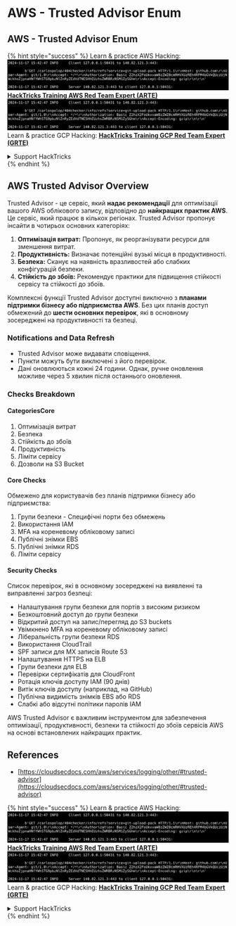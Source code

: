 # AWS - Trusted Advisor Enum

## AWS - Trusted Advisor Enum

{% hint style="success" %}
Learn & practice AWS Hacking:<img src="../../../../.gitbook/assets/image (1).png" alt="" data-size="line">[**HackTricks Training AWS Red Team Expert (ARTE)**](https://training.hacktricks.xyz/courses/arte)<img src="../../../../.gitbook/assets/image (1).png" alt="" data-size="line">\
Learn & practice GCP Hacking: <img src="../../../../.gitbook/assets/image (2).png" alt="" data-size="line">[**HackTricks Training GCP Red Team Expert (GRTE)**<img src="../../../../.gitbook/assets/image (2).png" alt="" data-size="line">](https://training.hacktricks.xyz/courses/grte)

<details>

<summary>Support HackTricks</summary>

* Check the [**subscription plans**](https://github.com/sponsors/carlospolop)!
* **Join the** 💬 [**Discord group**](https://discord.gg/hRep4RUj7f) or the [**telegram group**](https://t.me/peass) or **follow** us on **Twitter** 🐦 [**@hacktricks\_live**](https://twitter.com/hacktricks\_live)**.**
* **Share hacking tricks by submitting PRs to the** [**HackTricks**](https://github.com/carlospolop/hacktricks) and [**HackTricks Cloud**](https://github.com/carlospolop/hacktricks-cloud) github repos.

</details>
{% endhint %}

## AWS Trusted Advisor Overview

Trusted Advisor - це сервіс, який **надає рекомендації** для оптимізації вашого AWS облікового запису, відповідно до **найкращих практик AWS**. Це сервіс, який працює в кількох регіонах. Trusted Advisor пропонує інсайти в чотирьох основних категоріях:

1. **Оптимізація витрат:** Пропонує, як реорганізувати ресурси для зменшення витрат.
2. **Продуктивність:** Визначає потенційні вузькі місця в продуктивності.
3. **Безпека:** Сканує на наявність вразливостей або слабких конфігурацій безпеки.
4. **Стійкість до збоїв:** Рекомендує практики для підвищення стійкості сервісу та стійкості до збоїв.

Комплексні функції Trusted Advisor доступні виключно з **планами підтримки бізнесу або підприємства AWS**. Без цих планів доступ обмежений до **шести основних перевірок**, які в основному зосереджені на продуктивності та безпеці.

### Notifications and Data Refresh

* Trusted Advisor може видавати сповіщення.
* Пункти можуть бути виключені з його перевірок.
* Дані оновлюються кожні 24 години. Однак, ручне оновлення можливе через 5 хвилин після останнього оновлення.

### **Checks Breakdown**

#### CategoriesCore

1. Оптимізація витрат
2. Безпека
3. Стійкість до збоїв
4. Продуктивність
5. Ліміти сервісу
6. Дозволи на S3 Bucket

#### Core Checks

Обмежено для користувачів без планів підтримки бізнесу або підприємства:

1. Групи безпеки - Специфічні порти без обмежень
2. Використання IAM
3. MFA на кореневому обліковому записі
4. Публічні знімки EBS
5. Публічні знімки RDS
6. Ліміти сервісу

#### Security Checks

Список перевірок, які в основному зосереджені на виявленні та виправленні загроз безпеці:

* Налаштування групи безпеки для портів з високим ризиком
* Безкоштовний доступ до групи безпеки
* Відкритий доступ на запис/перегляд до S3 buckets
* Увімкнено MFA на кореневому обліковому записі
* Ліберальність групи безпеки RDS
* Використання CloudTrail
* SPF записи для MX записів Route 53
* Налаштування HTTPS на ELB
* Групи безпеки для ELB
* Перевірки сертифікатів для CloudFront
* Ротація ключів доступу IAM (90 днів)
* Витік ключів доступу (наприклад, на GitHub)
* Публічна видимість знімків EBS або RDS
* Слабкі або відсутні політики паролів IAM

AWS Trusted Advisor є важливим інструментом для забезпечення оптимізації, продуктивності, безпеки та стійкості до збоїв сервісів AWS на основі встановлених найкращих практик.

## **References**

* [https://cloudsecdocs.com/aws/services/logging/other/#trusted-advisor](https://cloudsecdocs.com/aws/services/logging/other/#trusted-advisor)

{% hint style="success" %}
Learn & practice AWS Hacking:<img src="../../../../.gitbook/assets/image (1).png" alt="" data-size="line">[**HackTricks Training AWS Red Team Expert (ARTE)**](https://training.hacktricks.xyz/courses/arte)<img src="../../../../.gitbook/assets/image (1).png" alt="" data-size="line">\
Learn & practice GCP Hacking: <img src="../../../../.gitbook/assets/image (2).png" alt="" data-size="line">[**HackTricks Training GCP Red Team Expert (GRTE)**<img src="../../../../.gitbook/assets/image (2).png" alt="" data-size="line">](https://training.hacktricks.xyz/courses/grte)

<details>

<summary>Support HackTricks</summary>

* Check the [**subscription plans**](https://github.com/sponsors/carlospolop)!
* **Join the** 💬 [**Discord group**](https://discord.gg/hRep4RUj7f) or the [**telegram group**](https://t.me/peass) or **follow** us on **Twitter** 🐦 [**@hacktricks\_live**](https://twitter.com/hacktricks\_live)**.**
* **Share hacking tricks by submitting PRs to the** [**HackTricks**](https://github.com/carlospolop/hacktricks) and [**HackTricks Cloud**](https://github.com/carlospolop/hacktricks-cloud) github repos.

</details>
{% endhint %}
